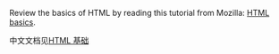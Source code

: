 Review the basics of HTML by reading this tutorial from Mozilla: [HTML basics](https://developer.mozilla.org/en-US/docs/Learn_web_development/Getting_started/Your_first_website/Creating_the_content).

中文文档见[HTML 基础](https://developer.mozilla.org/zh-CN/docs/Learn_web_development/Getting_started/Your_first_website/Creating_the_content)